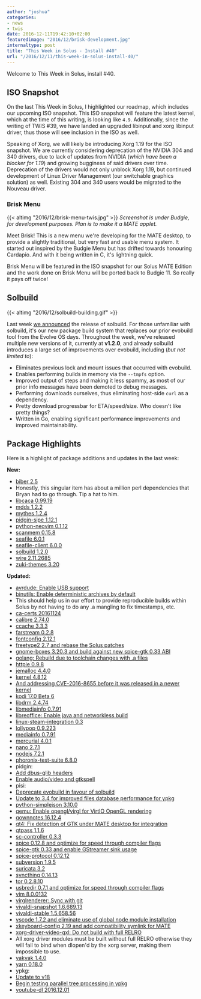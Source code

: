 ```yaml
---
author: "joshua"
categories:
- news
- twis
date: 2016-12-11T19:42:10+02:00
featuredimage: "2016/12/brisk-development.jpg"
internaltype: post
title: "This Week in Solus - Install #40"
url: "/2016/12/11/this-week-in-solus-install-40/"
---
```


Welcome to This Week in Solus, install #40.

## ISO Snapshot

On the last This Week in Solus, I highlighted our roadmap, which includes our upcoming ISO snapshot. This ISO snapshot will feature the latest kernel, which at the time of this writing, is looking like `4.9`. Additionally, since the writing of TWIS #39, 
we have landed an upgraded libinput and xorg libinput driver, thus those will see inclusion in the ISO as well.

Speaking of Xorg, we will likely be introducing Xorg 1.19 for the ISO snapshot. We are currently considering deprecation of the NVIDIA 304 and 340 drivers, due to lack of updates from NVIDIA (*which have been a blocker for 1.19*) and growing bugginess of 
said drivers over time. Deprecation of the drivers would not only unblock Xorg 1.19, but continued development of Linux Driver Management (our switchable graphics solution) as well. Existing 304 and 340 users would be migrated to the Nouveau driver.

### Brisk Menu

{{< altimg "2016/12/brisk-menu-twis.jpg" >}}
*Screenshot is under Budgie, for development purposes. Plan is to make it a MATE applet.*

Meet Brisk! This is a new menu we're developing for the MATE desktop, to provide a slightly traditional, but very fast and usable menu system. It started out inspired by the Budgie Menu but has drifted towards honouring Cardapio. And with it being written in C, 
it's lightning quick.

Brisk Menu will be featured in the ISO snapshot for our Solus MATE Edition and the work done on Brisk Menu will be ported back to Budgie 11. So really it pays off twice!

## Solbuild

{{< altimg "2016/12/solbuild-building.gif" >}}

Last week [we announced](https://plus.google.com/+Solus-Project/posts/8zKuytw1p1h) the release of solbuild. For those unfamiliar with solbuild, it's our new package build system that replaces our prior evobuild tool from the 
Evolve OS days. Throughout the week, we've released multiple new versions of it, currently at **v1.2.0**, and already solbuild introduces a large set of improvements over evobuild, including (*but not limited to*):

- Eliminates previous lock and mount issues that occurred with evobuild.
- Enables performing builds in memory via the `--tmpfs` option.
- Improved output of steps and making it less spammy, as most of our prior info messages have been demoted to debug messages.
- Performing downloads ourselves, thus eliminating host-side `curl` as a dependency.
- Pretty download progressbar for ETA/speed/size. Who doesn't like pretty things? 
- Written in Go, enabling significant performance improvements and improved maintainability.

## Package Highlights

Here is a highlight of package additions and updates in the last week:

**New:**

- [biber 2.5](https://git.solus-project.com/packages/biber/commit/?id=8a8917f9ea04bb62ac071a747e39e7367ea147fd)
 - Honestly, this singular item has about a million perl dependencies that Bryan had to go through. Tip a hat to him.
- [libcaca 0.99.19](https://git.solus-project.com/packages/libcaca/commit/?id=8cfec3a6ae3526593c3066419585c13a3392a915)
- [mdds 1.2.2](https://git.solus-project.com/packages/mdds/commit/?id=f4a782cad2a559a2f5d90c9d895716c28ea77454)
- [mythes 1.2.4](https://git.solus-project.com/packages/mythes/commit/?id=08e8ee3139bbc47db13860e765e4f0bdf144f2e7)
- [pidgin-sipe 1.12.1](https://git.solus-project.com/packages/pidgin-sipe/commit/?id=3baef01b1bef46d11a83ba25f73eee06ef3da841)
- [python-neovim 0.1.12](https://git.solus-project.com/packages/python-neovim/commit/?id=e480b06fe5389bcec3f1050308946681ac62d619)
- [scanmem 0.15.8](https://git.solus-project.com/packages/scanmem/commit/?id=d7e388a64bd01f03235a605d18ad27d1e4cc1d1d)
- [seafile 6.0.1](https://git.solus-project.com/packages/seafile/commit/?id=3433cf83d115e3489fa4358f190443c89fed9093)
- [seafile-client 6.0.0](https://git.solus-project.com/packages/seafile-client/commit/?id=5d4e7fdbaa2939c478cf7ecdc3550115981eecdf)
- [solbuild 1.2.0](https://git.solus-project.com/packages/solbuild/commit/?id=03ec3b3409f314e4a4fed1e10c0d84a69c6c2610)
- [wire 2.11.2685](https://git.solus-project.com/packages/wire/commit/?id=d6ef0379f374b58afdfdae11dd1106a0fdf6ba8c)
- [zuki-themes 3.20](https://git.solus-project.com/packages/zuki-themes/commit/?id=f72c462e2109fa024424b25c15c320a656a66427)

**Updated:**

- [avrdude: Enable USB support](https://git.solus-project.com/packages/avrdude/commit/?id=233f3692411341ddf0b015a3202a3fc3f740e646)
- [binutils: Enable deterministic archives by default](https://git.solus-project.com/packages/binutils/commit/?id=ee75f143e77ab4d8cd13ea9fe3698dbe1c3f8578)
 - This should help us in our effort to provide reproducible builds within Solus by not having to do any .a mangling to fix timestamps, etc.
- [ca-certs 20161124](https://git.solus-project.com/packages/ca-certs/commit/?id=ffeab9c97c3bee1e33b4972906de73c268acc01f)
- [calibre 2.74.0](https://git.solus-project.com/packages/calibre/commit/?id=19a028902ed596b4d57554f4334364b798af879f)
- [ccache 3.3.3](https://git.solus-project.com/packages/ccache/commit/?id=e795d7aff85f6a9729e3b03f5eba7bb0701b9ba7)
- [farstream 0.2.8](https://git.solus-project.com/packages/farstream/commit/?id=f1ef5c62edc59003b9f9ea846d403ed1784c8c6f)
- [fontconfig 2.12.1](https://git.solus-project.com/packages/fontconfig/commit/?id=f8b4c6f5fe1f48c2ec397707f65cfc37c606225c)
- [freetype2 2.7 and rebase the Solus patches](https://git.solus-project.com/packages/freetype2/commit/?id=9c50f1963236e1ede07afea4e384a8546ffcb26b)
- [gnome-boxes 3.20.3 and build against new spice-gtk 0.33 ABI](https://git.solus-project.com/packages/gnome-boxes/commit/?id=ac014477a54ebe0aa2501c368698e6ddf5d3e8c0)
- [golang: Rebuild due to toolchain changes with .a files](https://git.solus-project.com/packages/golang/commit/?id=2b8510626fe3be0bb2cd77178235abde1087c948)
- [httpie 0.9.8](https://git.solus-project.com/packages/httpie/commit/?id=df504b4622b21e3b553e65d39ce57075c5c4da08)
- [jemalloc 4.4.0](https://git.solus-project.com/packages/jemalloc/commit/?id=feea644238241acb199f86d3128dc67005a47261)
- [kernel 4.8.12](https://git.solus-project.com/packages/kernel/commit/?id=428267d3f72b1e7342cad37c72e17988689f8843)
 - [And addressing CVE-2016-8655 before it was released in a newer kernel](https://git.solus-project.com/packages/kernel/commit/?id=65080112af6e4b75172f846524e26377405e5932)
- [kodi 17.0 Beta 6](https://git.solus-project.com/packages/kodi/commit/?id=27cb691c708546b0cd32e418ce869f6320e85e9f)
- [libdrm 2.4.74](https://git.solus-project.com/packages/libdrm/commit/?id=1ad592cf5ab154534ac9b7f101545fecd027f48a)
- [libmediainfo 0.7.91](https://git.solus-project.com/packages/libmediainfo/commit/?id=1dac766b94c65847650e531225f2e37585d6d230)
- [libreoffice: Enable java and networkless build](https://git.solus-project.com/packages/libreoffice/commit/?id=ded5fa7014bc6347632152b7f0a8a16b654749e3)
- [linux-steam-integration 0.3](https://git.solus-project.com/packages/linux-steam-integration/commit/?id=bf7029ff609f22cab5a1a5b0182adf38c88a3e11)
- [lollypop 0.9.223](https://git.solus-project.com/packages/lollypop/commit/?id=1959f238b61a61c83ae9bba8070b86e78f952761)
- [mediainfo 0.7.91](https://git.solus-project.com/packages/mediainfo/commit/?id=231c6a406b26ec65a3ce2b13ed3554dec294439d)
- [mercurial 4.0.1](https://git.solus-project.com/packages/mercurial/commit/?id=d84672e72b78b1574e1c46f2975f3cb8a224e3a0)
- [nano 2.7.1](https://git.solus-project.com/packages/nano/commit/?id=9892632bd7f931e3b673cec5fa322eb03b4e0745)
- [nodejs 7.2.1](https://git.solus-project.com/packages/nodejs/commit/?id=0f0adddac2d8a22cf072303559ac67fe83491761)
- [phoronix-test-suite 6.8.0](https://git.solus-project.com/packages/phoronix-test-suite/commit/?id=18fe12bef89b3b477b085651c6c175e82d2c46be)
- pidgin:
 - [Add dbus-glib headers](https://git.solus-project.com/packages/pidgin/commit/?id=052359319e9cd962a10d126e4dec241a455873ab)
 - [Enable audio/video and gtkspell](https://git.solus-project.com/packages/pidgin/commit/?id=0aab28e8f4ccd6239d6ff95b5d5c44ccd7095223)
- pisi:
 - [Deprecate evobuild in favour of solbuild](https://git.solus-project.com/packages/pisi/commit/?id=48d30f0a3a877a5ae150e0a7f77e0f070ebe9d8a)
 - [Update to 3.4 for improved files database performance for ypkg](https://git.solus-project.com/packages/pisi/commit/?id=b1e52a01754518897f48f8e111ab7ccabe979a05)
- [python-simplejson 3.10.0](https://git.solus-project.com/packages/python-simplejson/commit/?id=25a0e27674830a0d58d4cc9fb85ef54bb54aea5c)
- [qemu: Enable opengl/virgl for VirtIO OpenGL rendering](https://git.solus-project.com/packages/qemu/commit/?id=1c7d4c0d224bdd92da3888cef3836b6ae89b2a48)
- [qownnotes 16.12.4](https://git.solus-project.com/packages/qownnotes/commit/?id=dcada6ca1d6e44c91f32f754a3406b978584c1e3)
- [qt4: Fix detection of GTK under MATE desktop for integration](https://git.solus-project.com/packages/qt4/commit/?id=b3760706004711c20025868d459357c2f5690aaf)
- [qtpass 1.1.6](https://git.solus-project.com/packages/qtpass/commit/?id=9a09867e382e8d83ccdfc898611057c513a037a5)
- [sc-controller 0.3.3](https://git.solus-project.com/packages/sc-controller/commit/?id=5e4a365a6e9989813e21d5636cbaf9abbd1301e5)
- [spice 0.12.8 and optimize for speed through compiler flags](https://git.solus-project.com/packages/spice/commit/?id=a84f2b23891909a4bc1fd330faf95fee60eee0b8)
- [spice-gtk 0.33 and enable GStreamer sink usage](https://git.solus-project.com/packages/spice-gtk/commit/?id=20a20f6c8909f9423e82e7b393bd63a3ad6d8b0e)
- [spice-protocol 0.12.12](https://git.solus-project.com/packages/spice-protocol/commit/?id=60bc44b516c4172f32859a364fb9444339614c85)
- [subversion 1.9.5](https://git.solus-project.com/packages/subversion/commit/?id=dd959df525b7ab2a5bfa7d83f76ca098cfeb20c3)
- [suricata 3.2](https://git.solus-project.com/packages/suricata/commit/?id=7d5d85f850f916ea770a860cd1067c394aff8cce)
- [syncthing 0.14.13](https://git.solus-project.com/packages/syncthing/commit/?id=d394226235c58c50adfbb336393cad977f0ccbb2)
- [tor 0.2.8.10](https://git.solus-project.com/packages/tor/commit/?id=d8998437611432cc747b5900b77c7d229762b523)
- [usbredir 0.7.1 and optimize for speed through compiler flags](https://git.solus-project.com/packages/usbredir/commit/?id=5a31c51a06058edb74674f4d1fbe575ad3f5ab7f)
- [vim 8.0.0132](https://git.solus-project.com/packages/vim/commit/?id=9cfd30302483e43460cfab87037efce7c7a6c06d)
- [virglrenderer: Sync with git](https://git.solus-project.com/packages/virglrenderer/commit/?id=18f21efcc8578a44bc51626c870612f261f3fc2b)
- [vivaldi-snapshot 1.6.689.13](https://git.solus-project.com/packages/vivaldi-snapshot/commit/?id=b19f3f252c6b2d7400b7a72b06d9a2cd3ab84c97)
- [vivaldi-stable 1.5.658.56](https://git.solus-project.com/packages/vivaldi-stable/commit/?id=4bfd18537aa59eeb114804ddadc7b475a50fa6de)
- [vscode 1.7.2 and eliminate use of global node module installation](https://git.solus-project.com/packages/vscode/commit/?id=96212173d37352146bb75c3d4528e7a77729dfad)
- [xkeyboard-config 2.19 and add compatibility symlink for MATE](https://git.solus-project.com/packages/xkeyboard-config/commit/?id=5ae9ea62ff8be7f95f3e7813ce6043e766e9f8bd)
- [xorg-driver-video-qxl: Do not build with full RELRO](https://git.solus-project.com/packages/xorg-driver-video-qxl/commit/?id=abb781d4a81e88181bbc79ed41fa891c9e5c5270)
 - All xorg driver modules must be built without full RELRO otherwise they will fail to bind when dlopen'd by the xorg server, making them impossible to use.
- [yakyak 1.4.0](https://git.solus-project.com/packages/yakyak/commit/?id=bf04354781b436039dd538cfbfcc1f22ee385894)
- [yarn 0.18.0](https://git.solus-project.com/packages/yarn/commit/?id=6f80ee65f825af54f70b82814891eefd0a2f16d5)
- ypkg:
 - [Update to v18](https://git.solus-project.com/packages/ypkg/commit/?id=b6b97a60c2d102e89db920028307c81fb6cb4c59)
 - [Begin testing parallel tree processing in ypkg](https://git.solus-project.com/packages/ypkg/commit/?id=1d87df2fc3c84bdc30b22a8bae0069a8c3b9149c)
- [youtube-dl 2016.12.01](https://git.solus-project.com/packages/youtube-dl/commit/?id=f860f6a029585a618f609f92c476875ac08e819b)